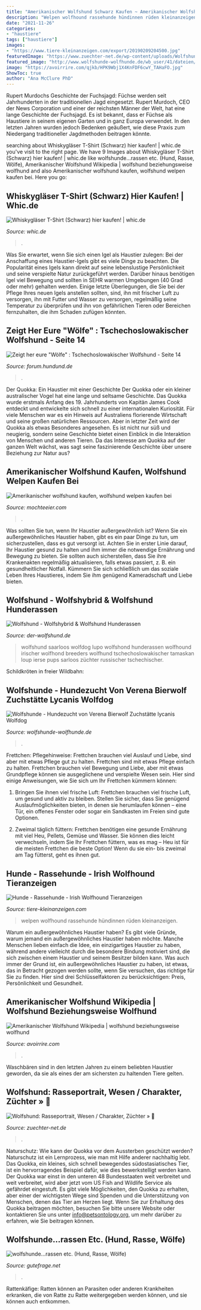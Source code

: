 ```yaml
---
title: "Amerikanischer Wolfshund Schwarz Kaufen ~ Amerikanischer Wolfshund Kaufen, Wolfshund Welpen Kaufen Bei"
description: "Welpen wolfhound rassehunde hündinnen rüden kleinanzeigen"
date: "2021-11-26"
categories:
- "haustiere"
tags: ["haustiere"]
images:
- "https://www.tiere-kleinanzeigen.com/export/20190209204500.jpg"
featuredImage: "https://www.zuechter-net.de/wp-content/uploads/Wolfshund-03.jpg"
featured_image: "http://www.wolfshunde-wolfhunde.de/wb_user/41/dateien/E_Welpen/Evoy/Evoy_14.03.13/DSCF7417.jpg"
image: "https://avoirrire.com/qjkb/HPK9Wbj1X4KnFDF6cwY_TAHaFO.jpg"
ShowToc: true
author: "Ana McClure PhD"
---
```



Rupert Murdochs Geschichte der Fuchsjagd: Füchse werden seit Jahrhunderten in der traditionellen Jagd eingesetzt.
Rupert Murdoch, CEO der News Corporation und einer der reichsten Männer der Welt, hat eine lange Geschichte der Fuchsjagd. Es ist bekannt, dass er Füchse als Haustiere in seinem eigenen Garten und in ganz Europa verwendet. In den letzten Jahren wurden jedoch Bedenken geäußert, wie diese Praxis zum Niedergang traditioneller Jagdmethoden beitragen könnte.

	

		
searching about Whiskygläser T-Shirt (Schwarz) hier kaufen! | whic.de you've visit to the right page. We have 9 Images about Whiskygläser T-Shirt (Schwarz) hier kaufen! | whic.de like wolfshunde...rassen etc. (Hund, Rasse, Wölfe), Amerikanischer Wolfshund Wikipedia | wolfshund beziehungsweise wolfhund and also Amerikanischer wolfshund kaufen, wolfshund welpen kaufen bei. Here you go:
		
    
## Whiskygläser T-Shirt (Schwarz) Hier Kaufen! | Whic.de

<img loading=lazy src="https://whic.de/media/catalog/product/t/-/t-shirt_whiskygl_ser_product_page_2000x2000.jpg" onerror="this.onerror=null;this.src='https://tse4.mm.bing.net/th?id=OIP.XTnrOPswGsBM0-zXXBsICwHaHa&amp;pid=15.1';" alt="Whiskygläser T-Shirt (Schwarz) hier kaufen! | whic.de">

_Source: whic.de_

>. 

	

Was Sie erwartet, wenn Sie sich einen Igel als Haustier zulegen:
Bei der Anschaffung eines Haustier-Igels gibt es viele Dinge zu beachten. Die Popularität eines Igels kann direkt auf seine lebenslustige Persönlichkeit und seine verspielte Natur zurückgeführt werden. Darüber hinaus benötigen Igel viel Bewegung und sollten in SEHR warmen Umgebungen (40 Grad oder mehr) gehalten werden. Einige letzte Überlegungen, die Sie bei der Pflege Ihres neuen Igels anstellen sollten, sind, ihn mit frischer Luft zu versorgen, ihn mit Futter und Wasser zu versorgen, regelmäßig seine Temperatur zu überprüfen und ihn von gefährlichen Tieren oder Bereichen fernzuhalten, die ihm Schaden zufügen könnten.

    
## Zeigt Her Eure &quot;Wölfe&quot; : Tschechoslowakischer Wolfshund - Seite 14

<img loading=lazy src="http://up.picr.de/3508905.jpg" onerror="this.onerror=null;this.src='https://tse3.mm.bing.net/th?id=OIP.58ZoDvtt-Uf-p8u_is_xxQHaHU&amp;pid=15.1';" alt="Zeigt her eure &quot;Wölfe&quot; : Tschechoslowakischer Wolfshund - Seite 14">

_Source: forum.hundund.de_

>. 

	

Der Quokka: Ein Haustier mit einer Geschichte
Der Quokka oder ein kleiner australischer Vogel hat eine lange und seltsame Geschichte. Das Quokka wurde erstmals Anfang des 19. Jahrhunderts von Kapitän James Cook entdeckt und entwickelte sich schnell zu einer internationalen Kuriosität. Für viele Menschen war es ein Hinweis auf Australiens florierende Wirtschaft und seine großen natürlichen Ressourcen.
Aber in letzter Zeit wird der Quokka als etwas Besonderes angesehen. Es ist nicht nur süß und neugierig, sondern seine Geschichte bietet einen Einblick in die Interaktion von Menschen und anderen Tieren. Da das Interesse am Quokka auf der ganzen Welt wächst, was sagt seine faszinierende Geschichte über unsere Beziehung zur Natur aus?

    
## Amerikanischer Wolfshund Kaufen, Wolfshund Welpen Kaufen Bei

<img loading=lazy src="https://mochteeier.com/twvdju/2v46Lfxhwyvaa94bROi93gHaE5.jpg" onerror="this.onerror=null;this.src='https://tse2.mm.bing.net/th?id=OIP.pEtDa2SDw5OEFmGvk2Pl7wAAAA&amp;pid=15.1';" alt="Amerikanischer wolfshund kaufen, wolfshund welpen kaufen bei">

_Source: mochteeier.com_

>. 

	

Was sollten Sie tun, wenn Ihr Haustier außergewöhnlich ist?
Wenn Sie ein außergewöhnliches Haustier haben, gibt es ein paar Dinge zu tun, um sicherzustellen, dass es gut versorgt ist. Achten Sie in erster Linie darauf, Ihr Haustier gesund zu halten und ihm immer die notwendige Ernährung und Bewegung zu bieten. Sie sollten auch sicherstellen, dass Sie ihre Krankenakten regelmäßig aktualisieren, falls etwas passiert, z. B. ein gesundheitlicher Notfall. Kümmern Sie sich schließlich um das soziale Leben Ihres Haustieres, indem Sie ihm genügend Kameradschaft und Liebe bieten.

    
## Wolfshund - Wolfshybrid &amp; Wolfshund Hunderassen

<img loading=lazy src="https://der-wolfshund.de/images/headers/default.jpg" onerror="this.onerror=null;this.src='https://tse3.mm.bing.net/th?id=OIP.TW4RvUynQOKc1paqIltepwHaEo&amp;pid=15.1';" alt="Wolfshund - Wolfshybrid &amp; Wolfshund Hunderassen">

_Source: der-wolfshund.de_

>wolfshund saarloos wolfdog lupo wolfshond hunderassen wolfhound irischer wolfhond breeders wolfhund tschechoslowakischer tamaskan loup ierse pups sarloos züchter russischer tschechischer. 

	

Schildkröten in freier Wildbahn:

    
## Wolfshunde - Hundezucht Von Verena Bierwolf Zuchstätte Lycanis Wolfdog

<img loading=lazy src="http://www.wolfshunde-wolfhunde.de/wb_user/41/dateien/E_Welpen/Evoy/Evoy_14.03.13/DSCF7417.jpg" onerror="this.onerror=null;this.src='https://tse1.mm.bing.net/th?id=OIP.iBKW684mmKD28DSweOCM1wHaEK&amp;pid=15.1';" alt="Wolfshunde - Hundezucht von Verena Bierwolf Zuchstätte lycanis Wolfdog">

_Source: wolfshunde-wolfhunde.de_

>. 

	

Frettchen: Pflegehinweise: Frettchen brauchen viel Auslauf und Liebe, sind aber mit etwas Pflege gut zu halten.
Frettchen sind mit etwas Pflege einfach zu halten. Frettchen brauchen viel Bewegung und Liebe, aber mit etwas Grundpflege können sie ausgeglichene und verspielte Wesen sein. Hier sind einige Anweisungen, wie Sie sich um Ihr Frettchen kümmern können:
1. Bringen Sie ihnen viel frische Luft: Frettchen brauchen viel frische Luft, um gesund und aktiv zu bleiben. Stellen Sie sicher, dass Sie genügend Auslaufmöglichkeiten bieten, in denen sie herumlaufen können – eine Tür, ein offenes Fenster oder sogar ein Sandkasten im Freien sind gute Optionen.

2. Zweimal täglich füttern: Frettchen benötigen eine gesunde Ernährung mit viel Heu, Pellets, Gemüse und Wasser. Sie können dies leicht verwechseln, indem Sie Ihr Frettchen füttern, was es mag – Heu ist für die meisten Frettchen die beste Option! Wenn du sie ein- bis zweimal am Tag fütterst, geht es ihnen gut.

    
## Hunde - Rassehunde - Irish Wolfhound Tieranzeigen

<img loading=lazy src="https://www.tiere-kleinanzeigen.com/export/20190209204500.jpg" onerror="this.onerror=null;this.src='https://tse4.mm.bing.net/th?id=OIP.v2CTKrMbp9eL7XGGK5HJVwHaEK&amp;pid=15.1';" alt="Hunde - Rassehunde - Irish Wolfhound Tieranzeigen">

_Source: tiere-kleinanzeigen.com_

>welpen wolfhound rassehunde hündinnen rüden kleinanzeigen. 

	

Warum ein außergewöhnliches Haustier haben?
Es gibt viele Gründe, warum jemand ein außergewöhnliches Haustier haben möchte. Manche Menschen lieben einfach die Idee, ein einzigartiges Haustier zu haben, während andere vielleicht durch die besondere Bindung motiviert sind, die sich zwischen einem Haustier und seinem Besitzer bilden kann. Was auch immer der Grund ist, ein außergewöhnliches Haustier zu haben, ist etwas, das in Betracht gezogen werden sollte, wenn Sie versuchen, das richtige für Sie zu finden. Hier sind drei Schlüsselfaktoren zu berücksichtigen: Preis, Persönlichkeit und Gesundheit.

    
## Amerikanischer Wolfshund Wikipedia | Wolfshund Beziehungsweise Wolfhund

<img loading=lazy src="https://avoirrire.com/qjkb/HPK9Wbj1X4KnFDF6cwY_TAHaFO.jpg" onerror="this.onerror=null;this.src='https://tse4.mm.bing.net/th?id=OIP.K7Lj58j4aE33NPpl_FtzuwAAAA&amp;pid=15.1';" alt="Amerikanischer Wolfshund Wikipedia | wolfshund beziehungsweise wolfhund">

_Source: avoirrire.com_

>. 

	

Waschbären sind in den letzten Jahren zu einem beliebten Haustier geworden, da sie als eines der am sichersten zu haltenden Tiere gelten.

    
## Wolfshund: Rasseportrait, Wesen / Charakter, Züchter » 🥇

<img loading=lazy src="https://www.zuechter-net.de/wp-content/uploads/Wolfshund-03.jpg" onerror="this.onerror=null;this.src='https://tse1.mm.bing.net/th?id=OIP.aTm1DVCY9dffLBuc4DDRJgHaF9&amp;pid=15.1';" alt="Wolfshund: Rasseportrait, Wesen / Charakter, Züchter » 🥇">

_Source: zuechter-net.de_

>. 

	

Naturschutz: Wie kann der Quokka vor dem Aussterben geschützt werden?
Naturschutz ist ein Lernprozess, wie man mit Hilfe anderer nachhaltig lebt. Das Quokka, ein kleines, sich schnell bewegendes südostasiatisches Tier, ist ein hervorragendes Beispiel dafür, wie dies bewerkstelligt werden kann. Der Quokka war einst in den unteren 48 Bundesstaaten weit verbreitet und weit verbreitet, wird aber jetzt vom US Fish and Wildlife Service als gefährdet eingestuft. Es gibt viele Möglichkeiten, den Quokka zu erhalten, aber einer der wichtigsten Wege sind Spenden und die Unterstützung von Menschen, denen das Tier am Herzen liegt. Wenn Sie zur Erhaltung des Quokka beitragen möchten, besuchen Sie bitte unsere Website oder kontaktieren Sie uns unter info@petsontology.org, um mehr darüber zu erfahren, wie Sie beitragen können.

    
## Wolfshunde...rassen Etc. (Hund, Rasse, Wölfe)

<img loading=lazy src="https://images.gutefrage.net/media/fragen/bilder/wolfshunderassen-etc/1_big.jpg?v=1312331863000" onerror="this.onerror=null;this.src='https://tse1.mm.bing.net/th?id=OIP.C8cUiuhDjEA1z87Lt5n0ygAAAA&amp;pid=15.1';" alt="wolfshunde...rassen etc. (Hund, Rasse, Wölfe)">

_Source: gutefrage.net_

>. 

	

Rattenkäfige: Ratten können an Parasiten oder anderen Krankheiten erkranken, die von Ratte zu Ratte weitergegeben werden können, und sie können auch entkommen.

